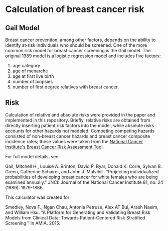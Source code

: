 # Calculation of breast cancer risk

## Gail Model
Breast cancer prevention, among other factors, depends on the ability to identify at-risk individuals who should be screened. One of the more common risk model for breast cancer screening is the Gail model. The original 1989 model is a logistic regression model and includes five factors:

1. age category
2. age of menarche
3. age at first live birth
4. number of biopsies
5. number of first degree relatives with breast cancer.


## Risk
Calculation of relative and absolute risks were provided in the paper and implemented in this repository. Briefly, relative risks are obtained from directly inserting patient risk factors into the model, while absolute risks accounts for other hazards not modeled. Competing competing hazards consisted of non-breast cancer hazards and breast cancer composite incidence rates; these values were taken from the [National Cancer Institute's Breast Cancer Risk Assessment Tool](https://bcrisktool.cancer.gov/).

For full model details, see:

Gail, Mitchell H., Louise A. Brinton, David P. Byar, Donald K. Corle, Sylvan B. Green, Catherine Schairer, and John J. Mulvihill. "Projecting individualized probabilities of developing breast cancer for white females who are being examined annually." JNCI: Journal of the National Cancer Institute 81, no. 24 (1989): 1879-1886.

This calculator was created for:

Smedley, Nova F., Ngan Chau, Antonia Petruse, Alex AT Bui, Arash Naeim, and William Hsu. "A Platform for Generating and Validating Breast Risk Models from Clinical Data: Towards Patient-Centered Risk Stratified Screening." In AMIA. 2015.
